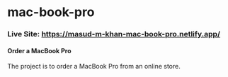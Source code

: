# mac-book-pro
### Live Site: https://masud-m-khan-mac-book-pro.netlify.app/

#### Order a MacBook Pro

The project is to order a MacBook Pro from an online store.

